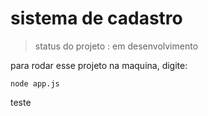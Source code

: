 # sistema de cadastro

> status do projeto : em desenvolvimento

para rodar esse projeto na maquina, digite:

```
node app.js
```
teste